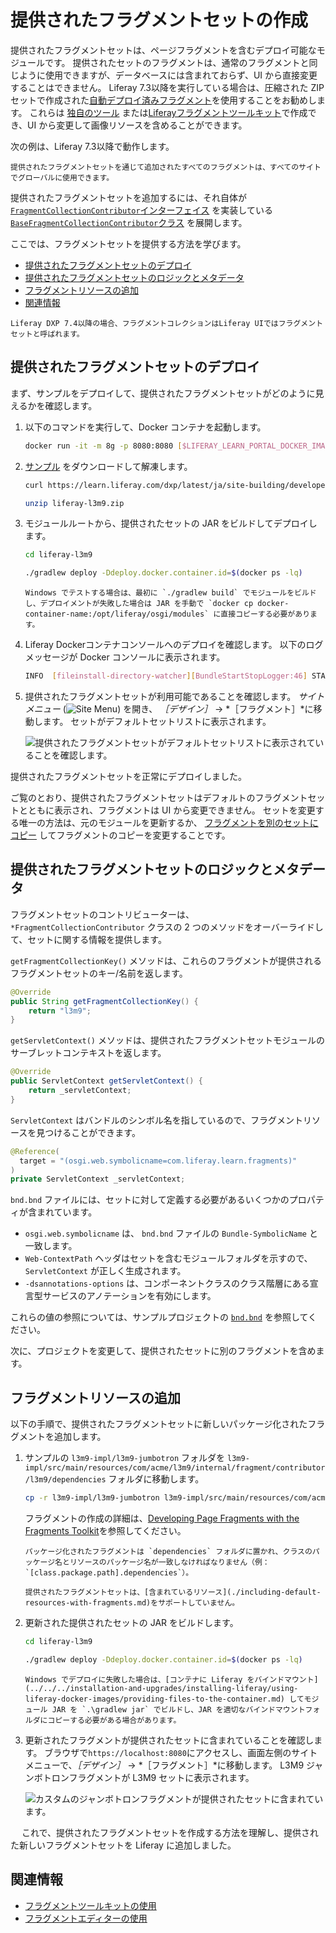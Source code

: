 # 提供されたフラグメントセットの作成

提供されたフラグメントセットは、ページフラグメントを含むデプロイ可能なモジュールです。 提供されたセットのフラグメントは、通常のフラグメントと同じように使用できますが、データベースには含まれておらず、UI から直接変更することはできません。 Liferay 7.3以降を実行している場合は、圧縮された ZIP セットで作成された[自動デプロイ済みフラグメント](./auto-deploying-fragments.md)を使用することをお勧めします。 これらは [独自のツール](./using-the-fragments-toolkit.md#fragment-set-structure) または[Liferayフラグメントツールキット](./using-the-fragments-toolkit.md)で作成でき、UI から変更して画像リソースを含めることができます。

次の例は、Liferay 7.3以降で動作します。

```{note}
提供されたフラグメントセットを通じて追加されたすべてのフラグメントは、すべてのサイトでグローバルに使用できます。
```

提供されたフラグメントセットを追加するには、それ自体が [`FragmentCollectionContributor`インターフェイス](https://docs.liferay.com/dxp/apps/fragment/latest/javadocs/com/liferay/fragment/contributor/FragmentCollectionContributor.html) を実装している [`BaseFragmentCollectionContributor`クラス](https://docs.liferay.com/dxp/apps/fragment/latest/javadocs/com/liferay/fragment/contributor/BaseFragmentCollectionContributor.html) を展開します。

ここでは、フラグメントセットを提供する方法を学びます。

- [提供されたフラグメントセットのデプロイ](#deploy-a-contributed-fragment-set)
- [提供されたフラグメントセットのロジックとメタデータ](#contributed-fragment-set-logic-and-metadata)
- [フラグメントリソースの追加](#add-fragment-resources)
- [関連情報](#related-information)

```{note}
Liferay DXP 7.4以降の場合、フラグメントコレクションはLiferay UIではフラグメントセットと呼ばれます。
```

## 提供されたフラグメントセットのデプロイ

まず、サンプルをデプロイして、提供されたフラグメントセットがどのように見えるかを確認します。

1. 以下のコマンドを実行して、Docker コンテナを起動します。

    ```bash
    docker run -it -m 8g -p 8080:8080 [$LIFERAY_LEARN_PORTAL_DOCKER_IMAGE$]
    ```

1. [サンプル](https://learn.liferay.com/dxp/latest/ja/site-building/developer-guide/developing-page-fragments/liferay-l3m9.zip) をダウンロードして解凍します。

    ```bash
    curl https://learn.liferay.com/dxp/latest/ja/site-building/developer-guide/developing-page-fragments/liferay-l3m9.zip -O
    ```

    ```bash
    unzip liferay-l3m9.zip
    ```

1. モジュールルートから、提供されたセットの JAR をビルドしてデプロイします。

    ```bash
    cd liferay-l3m9
    ```

    ```bash
    ./gradlew deploy -Ddeploy.docker.container.id=$(docker ps -lq)
    ```

    ```{note}
    Windows でテストする場合は、最初に `./gradlew build` でモジュールをビルドし、デプロイメントが失敗した場合は JAR を手動で `docker cp docker-container-name:/opt/liferay/osgi/modules` に直接コピーする必要があります。
    ```

1. Liferay Dockerコンテナコンソールへのデプロイを確認します。 以下のログ メッセージが Docker コンソールに表示されます。

    ```bash
    INFO  [fileinstall-directory-watcher][BundleStartStopLogger:46] STARTED com.acme.l3m9.impl_1.0.0 [1824]
    ```

1. 提供されたフラグメントセットが利用可能であることを確認します。 *サイトメニュー* (![Site Menu](../../../images/icon-product-menu.png)) を開き、 *［デザイン］* &rarr; *［フラグメント］*に移動します。 セットがデフォルトセットリストに表示されます。

    ![提供されたフラグメントセットがデフォルトセットリストに表示されていることを確認します。](./creating-a-contributed-fragment-set/images/01.png)

提供されたフラグメントセットを正常にデプロイしました。

ご覧のとおり、提供されたフラグメントセットはデフォルトのフラグメントセットとともに表示され、フラグメントは UI から変更できません。 セットを変更する唯一の方法は、元のモジュールを更新するか、 [フラグメントを別のセットにコピー](../../creating-pages/page-fragments-and-widgets/using-fragments/managing-fragments.md#managing-individual-page-fragments) してフラグメントのコピーを変更することです。

## 提供されたフラグメントセットのロジックとメタデータ

フラグメントセットのコントリビューターは、`*FragmentCollectionContributor` クラスの 2 つのメソッドをオーバーライドして、セットに関する情報を提供します。

`getFragmentCollectionKey()` メソッドは、これらのフラグメントが提供されるフラグメントセットのキー/名前を返します。

```java
@Override
public String getFragmentCollectionKey() {
    return "l3m9";
}
```

`getServletContext()` メソッドは、提供されたフラグメントセットモジュールのサーブレットコンテキストを返します。

```java
@Override
public ServletContext getServletContext() {
    return _servletContext;
}
```

`ServletContext` はバンドルのシンボル名を指しているので、フラグメントリソースを見つけることができます。

```java
@Reference(
  target = "(osgi.web.symbolicname=com.liferay.learn.fragments)"
)
private ServletContext _servletContext;
```

`bnd.bnd` ファイルには、セットに対して定義する必要があるいくつかのプロパティが含まれています。

* `osgi.web.symbolicname` は、 `bnd.bnd` ファイルの `Bundle-SymbolicName` と一致します。
* `Web-ContextPath` ヘッダはセットを含むモジュールフォルダを示すので、`ServletContext` が正しく生成されます。
* `-dsannotations-options` は、コンポーネントクラスのクラス階層にある宣言型サービスのアノテーションを有効にします。

これらの値の参照については、サンプルプロジェクトの [`bnd.bnd`](https://learn.liferay.com/dxp/latest/ja/site-building/developer-guide/developing-page-fragments/liferay-l3m9.zip) を参照してください。

次に、プロジェクトを変更して、提供されたセットに別のフラグメントを含めます。

## フラグメントリソースの追加

以下の手順で、提供されたフラグメントセットに新しいパッケージ化されたフラグメントを追加します。

1. サンプルの `l3m9-impl/l3m9-jumbotron` フォルダを `l3m9-impl/src/main/resources/com/acme/l3m9/internal/fragment/contributor/l3m9/dependencies` フォルダに移動します。

    ```bash
    cp -r l3m9-impl/l3m9-jumbotron l3m9-impl/src/main/resources/com/acme/l3m9/internal/fragment/contributor/l3m9/dependencies/
    ```

    フラグメントの作成の詳細は、[Developing Page Fragments with the Fragments Toolkit](./using-the-fragments-toolkit.md)を参照してください。

    ```{note}
    パッケージ化されたフラグメントは `dependencies` フォルダに置かれ、クラスのパッケージ名とリソースのパッケージ名が一致しなければなりません（例： `[class.package.path].dependencies`）。
    ```

    ```{note}
    提供されたフラグメントセットは、[含まれているリソース](./including-default-resources-with-fragments.md)をサポートしていません。
    ```

1. 更新された提供されたセットの JAR をビルドします。

    ```bash
    cd liferay-l3m9
    ```

    ```bash
    ./gradlew deploy -Ddeploy.docker.container.id=$(docker ps -lq)
    ```

    ```{note}
    Windows でデプロイに失敗した場合は、[コンテナに Liferay をバインドマウント](../../../installation-and-upgrades/installing-liferay/using-liferay-docker-images/providing-files-to-the-container.md) してモジュール JAR を `.\gradlew jar` でビルドし、JAR を適切なバインドマウントフォルダにコピーする必要がある場合があります。
    ```

1. 更新されたフラグメントが提供されたセットに含まれていることを確認します。 ブラウザで`https://localhost:8080`にアクセスし、画面左側のサイトメニューで、*［デザイン］* &rarr; *［フラグメント］*に移動します。 L3M9 ジャンボトロンフラグメントが L3M9 セットに表示されます。

    ![カスタムのジャンボトロンフラグメントが提供されたセットに含まれています。](./creating-a-contributed-fragment-set/images/02.png)

　 これで、提供されたフラグメントセットを作成する方法を理解し、提供された新しいフラグメントセットを Liferay に追加しました。

## 関連情報

* [フラグメントツールキットの使用](./using-the-fragments-toolkit.md)
* [フラグメントエディターの使用](./using-the-fragments-editor.md)